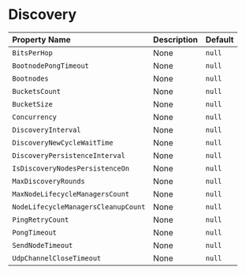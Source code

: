 # Discovery

| Property Name | Description | Default |
| :--- | :--- | :--- |
| `BitsPerHop` | None | `null` |
| `BootnodePongTimeout` | None | `null` |
| `Bootnodes` | None | `null` |
| `BucketsCount` | None | `null` |
| `BucketSize` | None | `null` |
| `Concurrency` | None | `null` |
| `DiscoveryInterval` | None | `null` |
| `DiscoveryNewCycleWaitTime` | None | `null` |
| `DiscoveryPersistenceInterval` | None | `null` |
| `IsDiscoveryNodesPersistenceOn` | None | `null` |
| `MaxDiscoveryRounds` | None | `null` |
| `MaxNodeLifecycleManagersCount` | None | `null` |
| `NodeLifecycleManagersCleanupCount` | None | `null` |
| `PingRetryCount` | None | `null` |
| `PongTimeout` | None | `null` |
| `SendNodeTimeout` | None | `null` |
| `UdpChannelCloseTimeout` | None | `null` |


